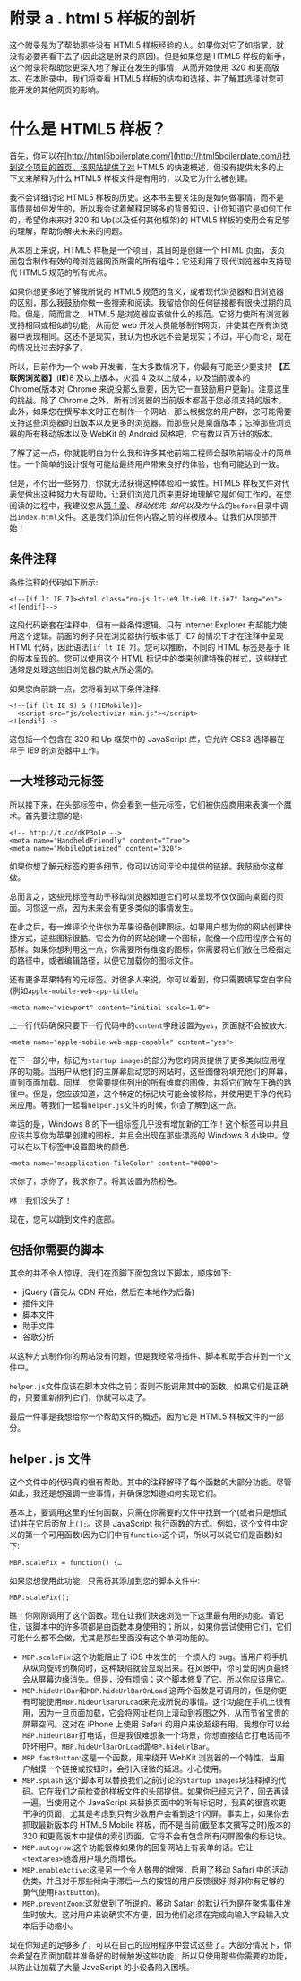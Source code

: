 # 附录 a . html 5 样板的剖析

这个附录是为了帮助那些没有 HTML5 样板经验的人。如果你对它了如指掌，就没有必要再看下去了(因此这是附录的原因)。但是如果您是 HTML5 样板的新手，这个附录将帮助您更深入地了解正在发生的事情，从而开始使用 320 和更高版本。在本附录中，我们将查看 HTML5 样板的结构和选择，并了解其选择对您可能开发的其他网页的影响。

# 什么是 HTML5 样板？

首先，你可以在[http://html5boilerplate.com/](http://html5boilerplate.com/)找到这个项目的首页。该网站提供了对 HTML5 的快速概述，但没有提供太多的上下文来解释为什么 HTML5 样板文件是有用的，以及它为什么被创建。

我不会详细讨论 HTML5 样板的历史。这本书主要关注的是如何做事情，而不是事情是如何发生的，所以我会试着解释足够多的背景知识，让你知道它是如何工作的，希望你未来对 320 和 Up(以及任何其他框架)的 HTML5 样板的使用会有足够的理解，帮助你解决未来的问题。

从本质上来说，HTML5 样板是一个项目，其目的是创建一个 HTML 页面，该页面包含制作有效的跨浏览器网页所需的所有组件；它还利用了现代浏览器中支持现代 HTML5 规范的所有优点。

如果你想更多地了解我所说的 HTML5 规范的含义，或者现代浏览器和旧浏览器的区别，那么我鼓励你做一些搜索和阅读。我留给你的任何链接都有很快过期的风险。但是，简而言之，HTML5 是浏览器应该做什么的规范。它努力使所有浏览器支持相同或相似的功能，从而使 web 开发人员能够制作网页，并使其在所有浏览器中表现相同。这还不是现实，我认为也永远不会是现实；不过，平心而论，现在的情况比过去好多了。

所以，目前作为一个 web 开发者，在大多数情况下，你最有可能至少要支持 **【互联网浏览器】**(**IE**)8 及以上版本，火狐 4 及以上版本，以及当前版本的 Chrome(版本对 Chrome 来说没那么重要，因为它一直鼓励用户更新)。注意这里的挑战。除了 Chrome 之外，所有浏览器的当前版本都高于您必须支持的版本。此外，如果您在撰写本文时正在制作一个网站，那么根据您的用户群，您可能需要支持这些浏览器的旧版本以及更多的浏览器。而那些只是桌面版本；忘掉那些浏览器的所有移动版本以及 WebKit 的 Android 风格吧，它有数以百万计的版本。

了解了这一点，你就能明白为什么我和许多其他前端工程师会鼓吹前端设计的简单性。一个简单的设计很有可能给最终用户带来良好的体验，也有可能达到一致。

但是，不付出一些努力，你就无法获得这种体验和一致性。HTML5 样板文件对代表您做出这种努力大有帮助。让我们浏览几页来更好地理解它是如何工作的。在您阅读的过程中，我建议您从[第 1 章](1.html "Chapter 1. Mobile First – How and Why?")、*移动优先–如何以及为什么*的`before`目录中调出`index.html`文件。这是我们添加任何内容之前的样板版本。让我们从顶部开始！

## 条件注释

条件注释的代码如下所示:

```
<!--[if lt IE 7]><html class="no-js lt-ie9 lt-ie8 lt-ie7" lang="en"> <![endif]-->
```

这段代码嵌套在注释中，但有一些条件逻辑。只有 Internet Explorer 有超能力使用这个逻辑。前面的例子只在浏览器执行版本低于 IE7 的情况下才在注释中呈现 HTML 代码，因此语法`[if lt IE 7]`。您可以推断，不同的 HTML 标签是基于 IE 的版本呈现的。您可以使用这个 HTML 标记中的类来创建特殊的样式，这些样式通常是处理这些旧浏览器的缺点所必需的。

如果您向前跳一点，您将看到以下条件注释:

```
<!--[if (lt IE 9) & (!IEMobile)]>
  <script src="js/selectivizr-min.js"></script>
<![endif]-->
```

这包括一个包含在 320 和 Up 框架中的 JavaScript 库，它允许 CSS3 选择器在早于 IE9 的浏览器中工作。

## 一大堆移动元标签

所以接下来，在头部标签中，你会看到一些元标签，它们被供应商用来表演一个魔术。首先要注意的是:

```
<!-- http://t.co/dKP3o1e -->
<meta name="HandheldFriendly" content="True">
<meta name="MobileOptimized" content="320">
```

如果你想了解元标签的更多细节，你可以访问评论中提供的链接。我鼓励你这样做。

总而言之，这些元标签有助于移动浏览器知道它们可以呈现不仅仅面向桌面的页面。习惯这一点，因为未来会有更多类似的事情发生。

在此之后，有一堆评论允许你为苹果设备创建图标。如果用户想为你的网站创建快捷方式，这些图标很酷。它会为你的网站创建一个图标，就像一个应用程序会有的那样。如果你想利用这一点，你需要所有维度的图标，你需要将它们放在已经指定的路径中，或者编辑路径，以便它加载你的图标文件。

还有更多苹果特有的元标签。对很多人来说，你可以看到，你只需要填写空白字段(例如`apple-mobile-web-app-title`)。

```
<meta name="viewport" content="initial-scale=1.0">
```

上一行代码确保只要下一行代码中的`content`字段设置为`yes`，页面就不会被放大:

```
<meta name="apple-mobile-web-app-capable" content="yes">
```

在下一部分中，标记为`startup images`的部分为您的网页提供了更多类似应用程序的功能。当用户从他们的主屏幕启动您的网站时，这些图像将填充他们的屏幕，直到页面加载。同样，您需要提供列出的所有维度的图像，并将它们放在正确的路径中。但是，您应该知道，这个特定的标记块可能会被移除，并使用更干净的代码来应用。等我们一起看`helper.js`文件的时候，你会了解到这一点。

幸运的是，Windows 8 的下一组标签几乎没有增加新的工作！这个标签可以并且应该共享你为苹果创建的图标，并且会出现在那些漂亮的 Windows 8 小块中。您可以在以下标签中设置图块的颜色:

```
<meta name="msapplication-TileColor" content="#000">
```

求你了，求你了，我求你了。将其设置为热粉色。

咻！我们没头了！

现在，您可以跳到文件的底部。

## 包括你需要的脚本

其余的并不令人惊讶。我们在页脚下面包含以下脚本，顺序如下:

*   jQuery (首先从 CDN 开始，然后在本地作为后备)
*   插件文件
*   脚本文件
*   助手文件
*   谷歌分析

以这种方式制作你的网站没有问题，但是我经常将插件、脚本和助手合并到一个文件中。

`helper.js`文件应该在脚本文件之前；否则不能调用其中的函数。如果它们是正确的，只要重新排列它们，你就可以走了。

最后一件事是我想给你一个帮助文件的概述，因为它是 HTML5 样板文件的一部分。

## helper . js 文件

这个文件中的代码真的很有帮助。其中的注释解释了每个函数的大部分功能。尽管如此，我还是想强调一些事情，并确保您知道如何实现它们。

基本上，要调用这里的任何函数，只需在你需要的文件中找到一个(或者只是想试试)并在它后面放上`();`。这是 JavaScript 执行函数的方式。例如，这个文件中定义的第一个可用函数(因为它们中有`function`这个词，所以可以说它们是函数)如下:

```
MBP.scaleFix = function() {…
```

如果您想使用此功能，只需将其添加到您的脚本文件中:

```
MBP.scaleFix();
```

瞧！你刚刚调用了这个函数。现在让我们快速浏览一下这里最有用的功能。请记住，该脚本中的许多项都是由函数本身使用的；所以，如果你尝试使用它们，它们可能什么都不会做，尤其是那些里面没有这个单词功能的。

*   `MBP.scaleFix`:这个功能阻止了 iOS 中发生的一个烦人的 bug。当用户将手机从纵向旋转到横向时，这种缺陷就会显现出来。在风景中，你可爱的网页最终会从屏幕边缘消失。但是，没有烦恼；这个脚本修复了它。所以你应该用它。
*   `MBP.hideUrlBar`和`MBP.hideUrlBarOnLoad`:这两个函数是可调用的，但是你更有可能使用`MBP.hideUrlBarOnLoad`来完成所说的事情。这个功能在手机上很有用，因为一旦页面加载，它会将网址栏向上滚动到视图之外，从而节省宝贵的屏幕空间。这对在 iPhone 上使用 Safari 的用户来说超级有用。我想你可以给`MBP.hideUrlBar`打电话，但是我很难想象一个场景，你想直接给它打电话而不吓坏用户。`MBP.hideUrlBarOnLoad`谓`MBP.hideUrlBar`。
*   `MBP.fastButton`:这是一个函数，用来绕开 WebKit 浏览器的一个特性，当用户触摸一个链接或按钮时，会引入轻微的延迟。小心使用。
*   `MBP.splash`:这个脚本可以替换我们之前讨论的`Startup images`块注释掉的代码。它在我们之前检查的样板文件的头部提供。如果你已经忘记了，回去再读一遍。当使用这个 JavaScript 来替换页面中的所有标记时，我真的很喜欢更干净的页面，尤其是考虑到只有少数用户会看到这个闪屏。事实上，如果你去抓取最新版本的 HTML5 Mobile 样板，而不是当前(截至本文撰写之时)版本的 320 和更高版本中提供的索引页面，它将不会有包含所有闪屏图像的标记块。
*   `MBP.autogrow`:这个功能很棒如果你的回复网站上有表单的话。它让`<textarea>`随着用户填充而增长。
*   `MBP.enableActive`:这是另一个令人敬畏的增强，启用了移动 Safari 中的活动伪类，并且对于那些倾向于滞后一点的按钮的用户反馈很好(除非你有足够的勇气使用`FastButton`)。
*   `MBP.preventZoom`:这就做到了所说的。移动 Safari 的默认行为是在聚焦事件发生时放大。这对用户来说确实不方便，因为他们必须在完成向输入字段输入文本后手动缩小。

现在你知道的足够多了，可以在自己的应用程序中尝试这些了。大部分情况下，你会希望在页面加载并准备好的时候触发这些功能，所以只使用那些你需要的功能，以防止让加载了大量 JavaScript 的小设备陷入困境。